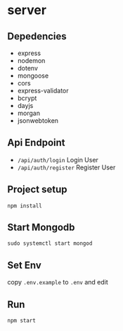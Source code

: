 # server

## Depedencies

* express
* nodemon
* dotenv
* mongoose
* cors
* express-validator
* bcrypt
* dayjs
* morgan
* jsonwebtoken

## Api Endpoint

* `/api/auth/login` Login User
* `/api/auth/register` Register User

## Project setup
```
npm install
```

## Start Mongodb
```
sudo systemctl start mongod
```

## Set Env

copy `.env.example` to `.env` and edit

## Run

```
npm start
```